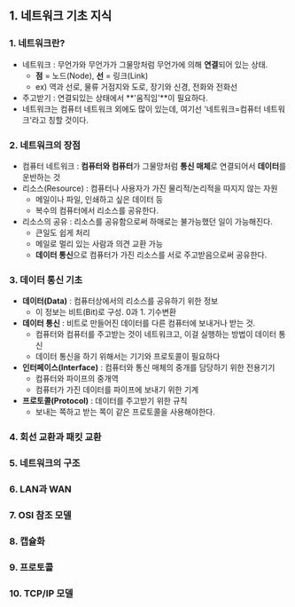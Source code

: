 ## 1. 네트워크 기초 지식


### 1. 네트워크란?
- 네트워크 : 무언가와 무언가가 그물망처럼 무언가에 의해 **연결**되어 있는 상태. 
	+ **점** = 노드(Node), **선** = 링크(Link)
	+ ex) 역과 선로, 물류 거점지와 도로, 장기와 신경, 전화와 전화선
- 주고받기 : 연결되있는 상태에서 **'움직임'**이 필요하다.
- 네트워크는 컴퓨터 네트워크 외에도 많이 있는데, 여기선 '네트워크=컴퓨터 네트워크'라고 칭할 것이다.
 
### 2. 네트워크의 장점
- 컴퓨터 네트워크 : **컴퓨터와 컴퓨터**가 그물망처럼 **통신 매체**로 연결되어서 **데이터**를 운반하는 것
- 리소스(Resource) : 컴퓨터나 사용자가 가진 물리적/논리적을 따지지 않는 자원
	+ 메일이나 파일, 인쇄하고 싶은 데이터 등
	+ 복수의 컴퓨터에서 리소스를 공유한다.
- 리소스의 공유 : 리소스를 공유함으로써 하매로는 불가능했던 일이 가능해진다.
	+ 큰일도 쉽게 처리
	+ 메일로 멀리 있는 사람과 의견 교환 가능
	+ **데이터 통신**으로 컴퓨터가 가진 리소스를 서로 주고받음으로써 공유한다.  

### 3. 데이터 통신 기초
- **데이터(Data)** : 컴퓨터상에서의 리소스를 공유하기 위한 정보
	+ 이 정보는 비트(Bit)로 구성. 0과 1. 기수변환
- **데이터 통신** : 비트로 만들어진 데이터를 다른 컴퓨터에 보내거나 받는 것.
	+ 컴퓨터와 컴퓨터를 주고받는 것이 네트워크고, 이걸 실행하는 방법이 데이터 통신
	+ 데이터 통신을 하기 위해서는 기기와 프로토콜이 필요하다
- **인터페이스(Interface)** : 컴퓨터와 통신 매체의 중개를 담당하기 위한 전용기기
	+ 컴퓨터와 파이프의 중개역
	+ 컴퓨터가 가진 데이터를 파이프에 보내기 위한 기계
- **프로토콜(Protocol)** : 데이터를 주고받기 위한 규칙
	+ 보내는 쪽하고 받는 쪽이 같은 프로토콜을 사용해야한다.

### 4. 회선 교환과 패킷 교환

### 5. 네트워크의 구조

### 6. LAN과 WAN

### 7. OSI 참조 모델

### 8. 캡슐화

### 9. 프로토콜

### 10. TCP/IP 모델